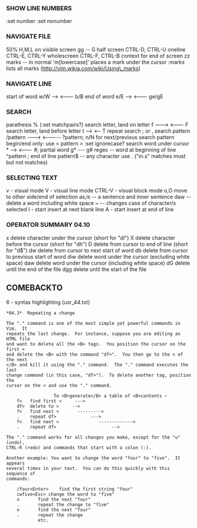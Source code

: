 ### SHOW LINE NUMBERS
:set number
:set nonumber
### NAVIGATE FILE
50%
H,M,L on visible screen
gg -- G
half screen CTRL-D, CTRL-U
oneline CTRL-E, CTRL-Y
wholescreen CTRL-F, CTRL-B
context for end of screen zz
marks -- in normal 'm[lowercase]' places a mark under the cursor
:marks lists all marks (http://vim.wikia.com/wiki/Using\_marks) 
### NAVIGATE LINE
start of word w/W --> <--- b/B
end of word e/E --> <--- ge/gE
### SEARCH
parathesis % (:set matchpairs?)
search letter, land on letter f ---> <--- F
search letter, land before letter t --> <-- T
repeat search ; or ,
search pattern /pattern ---> <----- ?pattern; n/N for next/previous
search pattern begin/end only: use \< pattern \>
:set ignorecase?
search word under cursor \* --> <--- #; partial word g\* --- g#
regex -- word at beginning of line ^pattern ; end of line pattern$
-- any character use . ("m.s" matches must but not matches)

### SELECTING TEXT
v - visual mode
V - visual line mode
CTRL-V - visual block mode
o,O move to other side/end of selection
as,is -- a sentence and inner sentence
daw -- delete a word including white space
~ -- changes case of character/s selected
I - start insert at next blank line
A - start insert at end of line

### OPERATOR SUMMARY 04.10
x	delete character under the cursor (short for "dl")
X	delete character before the cursor (short for "dh")
D	delete from cursor to end of line (short for "d$")
dw	delete from cursor to next start of word
db	delete from cursor to previous start of word
diw	delete word under the cursor (excluding white space)
daw	delete word under the cursor (including white space)
dG	delete until the end of the file
dgg	delete until the start of the file

## COMEBACKTO

6 - syntax highlighting (usr\_44.txt)

```
*04.3*	Repeating a change

The "." command is one of the most simple yet powerful commands in Vim.  It
repeats the last change.  For instance, suppose you are editing an HTML file
and want to delete all the <B> tags.  You position the cursor on the first <
and delete the <B> with the command "df>".  You then go to the < of the next
</B> and kill it using the "." command.  The "." command executes the last
change command (in this case, "df>").  To delete another tag, position the
cursor on the < and use the "." command.

			      To <B>generate</B> a table of <B>contents ~
	f<   find first <     --->
	df>  delete to >	 -->
	f<   find next <	   --------->
	.    repeat df>			    --->
	f<   find next <		       ------------->
	.    repeat df>					    -->

The "." command works for all changes you make, except for the "u" (undo),
CTRL-R (redo) and commands that start with a colon (:).

Another example: You want to change the word "four" to "five".  It appears
several times in your text.  You can do this quickly with this sequence of
commands:

	/four<Enter>	find the first string "four"
	cwfive<Esc>	change the word to "five"
	n		find the next "four"
	.		repeat the change to "five"
	n		find the next "four"
	.		repeat the change
			etc.
```

